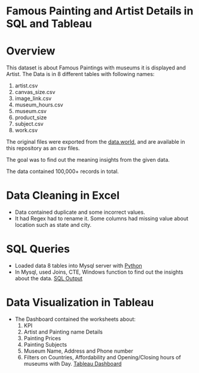 # Famous Painting and Artist Details in SQL and Tableau

# Overview
This dataset is about Famous Paintings with museums it is displayed and Artist. The Data is in 8 different tables with following names:
1. artist.csv
2. canvas_size.csv
3. image_link.csv
4. museum_hours.csv
5. museum.csv
6. product_size
7. subject.csv
8. work.csv

The original files were exported from the [data.world](https://data.world/atlas-query/paintings), and are available in this repository as an csv files.

The goal was to find out the meaning insights from the given data.

The data contained 100,000+ records in total.

# Data Cleaning in Excel
- Data contained duplicate and some incorrect values.
- It had Regex had to rename it. Some columns had missing value about location such as state and city.

# SQL Queries
- Loaded data 8 tables into Mysql server with [Python](https://github.com/mrunalibharshankar/SQL/blob/70bada1a623d7b7edf0c41cf85bd6b5aae13a018/load_csv_files.py)
- In Mysql, used Joins, CTE, Windows function to find out the insights about the data.
[SQL Output](https://github.com/mrunalibharshankar/SQL/blob/c84d9cc299a8fbfe7432c4ca2fdcb4a2f787eec9/paintings_queries.sql)

# Data Visualization in Tableau
- The Dashboard contained the worksheets about:
   1. KPI
   2. Artist and Painting name Details
   3. Painting Prices
   4. Painting Subjects
   5. Museum Name, Address and Phone number
   6. Filters on Countries, Affordability and Opening/Closing hours of museums with Day.
[Tableau Dashboard](https://public.tableau.com/app/profile/mrunali.bharshankar/viz/FamousPaintingandArtistDetailsDashboard1/FamousPaintingsandArtistsDetails)


















